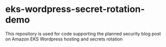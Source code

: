 # eks-wordpress-secret-rotation-demo
This repository is used for code supporting the planned security blog post on Amazon EKS Wordpress hosting and secrets rotation
